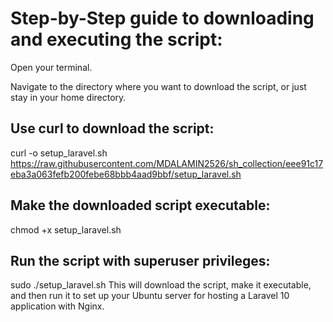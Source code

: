 # Step-by-Step guide to downloading and executing the script:

Open your terminal.

Navigate to the directory where you want to download the script, or just stay in your home directory.

## Use curl to download the script:

  curl -o setup_laravel.sh https://raw.githubusercontent.com/MDALAMIN2526/sh_collection/eee91c17eba3a063fefb200febe68bbb4aad9bbf/setup_laravel.sh

## Make the downloaded script executable:

  chmod +x setup_laravel.sh

## Run the script with superuser privileges:

  sudo ./setup_laravel.sh
This will download the script, make it executable, and then run it to set up your Ubuntu server for hosting a Laravel 10 application with Nginx.





